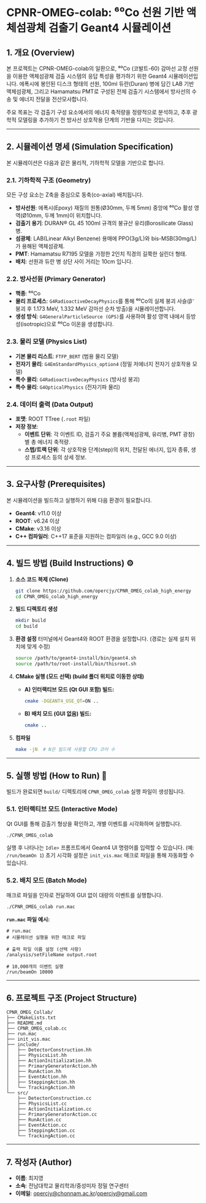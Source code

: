 
# CPNR-OMEG-colab: ⁶⁰Co 선원 기반 액체섬광체 검출기 Geant4 시뮬레이션

## 1\. 개요 (Overview)

본 프로젝트는 CPNR-OMEG-colab의 일환으로, ⁶⁰Co (코발트-60) 감마선 교정 선원을 이용한 액체섬광체 검출 시스템의 응답 특성을 평가하기 위한 Geant4 시뮬레이션입니다. 에폭시에 봉인된 디스크 형태의 선원, 100ml 듀란(Duran) 병에 담긴 LAB 기반 액체섬광체, 그리고 Hamamatsu PMT로 구성된 전체 검출기 시스템에서 방사선의 수송 및 에너지 전달을 전산모사합니다.

주요 목표는 각 검출기 구성 요소에서의 에너지 축적량을 정량적으로 분석하고, 추후 광학적 모델링을 추가하기 전 방사선 상호작용 단계의 기반을 다지는 것입니다.

-----

## 2\. 시뮬레이션 명세 (Simulation Specification)

본 시뮬레이션은 다음과 같은 물리적, 기하학적 모델을 기반으로 합니다.

### 2.1. 기하학적 구조 (Geometry)

모든 구성 요소는 Z축을 중심으로 동축(co-axial) 배치됩니다.

  * **방사선원**: 에폭시(Epoxy) 재질의 원통(Ø30mm, 두께 5mm) 중앙에 ⁶⁰Co 활성 영역(Ø10mm, 두께 1mm)이 위치합니다.
  * **검출기 용기**: DURAN® GL 45 100ml 규격의 붕규산 유리(Borosilicate Glass) 병.
  * **섬광체**: LAB(Linear Alkyl Benzene) 용매에 PPO(3g/L)와 bis-MSB(30mg/L)가 용해된 액체섬광체.
  * **PMT**: Hamamatsu R7195 모델을 가정한 2인치 직경의 길쭉한 실린더 형태.
  * **배치**: 선원과 듀란 병 상단 사이 거리는 10cm 입니다.

### 2.2. 방사선원 (Primary Generator)

  * **핵종**: ⁶⁰Co
  * **물리 프로세스**: `G4RadioactiveDecayPhysics`를 통해 ⁶⁰Co의 실제 붕괴 사슬(β⁻ 붕괴 후 1.173 MeV, 1.332 MeV 감마선 순차 방출)을 시뮬레이션합니다.
  * **생성 방식**: `G4GeneralParticleSource (GPS)`를 사용하여 활성 영역 내에서 등방성(isotropic)으로 ⁶⁰Co 이온을 생성합니다.

### 2.3. 물리 모델 (Physics List)

  * **기본 물리 리스트**: `FTFP_BERT` (범용 물리 모델)
  * **전자기 물리**: `G4EmStandardPhysics_option4` (정밀 저에너지 전자기 상호작용 모델)
  * **특수 물리**: `G4RadioactiveDecayPhysics` (방사성 붕괴)
  * **특수 물리**: `G4OpticalPhysics` (전자기파 물리)

### 2.4. 데이터 출력 (Data Output)

  * **포맷**: ROOT TTree (`.root` 파일)
  * **저장 정보**:
      * **이벤트 단위**: 각 이벤트 ID, 검출기 주요 볼륨(액체섬광체, 유리병, PMT 광창)별 총 에너지 축적량.
      * **스텝/트랙 단위**: 각 상호작용 단계(step)의 위치, 전달된 에너지, 입자 종류, 생성 프로세스 등의 상세 정보.

-----

## 3\. 요구사항 (Prerequisites)

본 시뮬레이션을 빌드하고 실행하기 위해 다음 환경이 필요합니다.

  * **Geant4**: v11.0 이상
  * **ROOT**: v6.24 이상
  * **CMake**: v3.16 이상
  * **C++ 컴파일러**: C++17 표준을 지원하는 컴파일러 (e.g., GCC 9.0 이상)

-----

## 4\. 빌드 방법 (Build Instructions) ⚙️

1.  **소스 코드 복제 (Clone)**

    ```bash
    git clone https://github.com/opercjy/CPNR_OMEG_colab_high_energy
    cd CPNR_OMEG_colab_high_energy
    ```

2.  **빌드 디렉토리 생성**

    ```bash
    mkdir build
    cd build
    ```

3.  **환경 설정**
    터미널에서 Geant4와 ROOT 환경을 설정합니다. (경로는 실제 설치 위치에 맞게 수정)

    ```bash
    source /path/to/geant4-install/bin/geant4.sh
    source /path/to/root-install/bin/thisroot.sh
    ```

4.  **CMake 실행 (모드 선택) (build 폴더 위치로 이동한 상태)**

      * **A) 인터랙티브 모드 (Qt GUI 포함) 빌드:**
        ```bash
        cmake -DGEANT4_USE_QT=ON ..
        ```
      * **B) 배치 모드 (GUI 없음) 빌드:**
        ```bash
        cmake ..
        ```

5.  **컴파일**

    ```bash
    make -jN  # N은 빌드에 사용할 CPU 코어 수
    ```

-----

## 5\. 실행 방법 (How to Run) 🚀

빌드가 완료되면 `build/` 디렉토리에 `CPNR_OMEG_colab` 실행 파일이 생성됩니다.

### 5.1. 인터랙티브 모드 (Interactive Mode)

Qt GUI를 통해 검출기 형상을 확인하고, 개별 이벤트를 시각화하며 실행합니다.

```bash
./CPNR_OMEG_colab
```

실행 후 나타나는 `Idle>` 프롬프트에서 Geant4 UI 명령어를 입력할 수 있습니다. (예: `/run/beamOn 1`)
초기 시각화 설정은 `init_vis.mac` 매크로 파일을 통해 자동화할 수 있습니다.

### 5.2. 배치 모드 (Batch Mode)

매크로 파일을 인자로 전달하여 GUI 없이 대량의 이벤트를 실행합니다.

```bash
./CPNR_OMEG_colab run.mac
```

**`run.mac` 파일 예시:**

```
# run.mac
# 시뮬레이션 실행을 위한 매크로 파일

# 출력 파일 이름 설정 (선택 사항)
/analysis/setFileName output.root

# 10,000개의 이벤트 실행
/run/beamOn 10000
```

-----

## 6\. 프로젝트 구조 (Project Structure)

```
CPNR_OMEG_Collab/
├── CMakeLists.txt
├── README.md
├── CPNR_OMEG_colab.cc
├── run.mac
├── init_vis.mac
├── include/
│   ├── DetectorConstruction.hh
│   ├── PhysicsList.hh
│   ├── ActionInitialization.hh
│   ├── PrimaryGeneratorAction.hh
│   ├── RunAction.hh
│   ├── EventAction.hh
│   ├── SteppingAction.hh
│   └── TrackingAction.hh
└── src/
    ├── DetectorConstruction.cc
    ├── PhysicsList.cc
    ├── ActionInitialization.cc
    ├── PrimaryGeneratorAction.cc
    ├── RunAction.cc
    ├── EventAction.cc
    ├── SteppingAction.cc
    └── TrackingAction.cc
```

-----

## 7\. 작성자 (Author)

  * **이름**: 최지영
  * **소속**: 전남대학교 물리학과/중성미자 정밀 연구센터
  * **이메일**: opercjy@chonnam.ac.kr/opercjy@gmail.com
